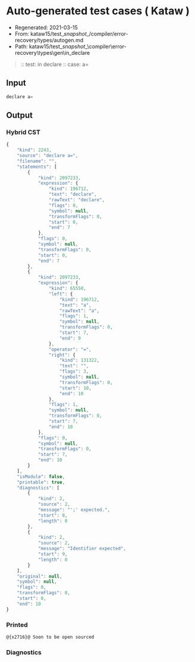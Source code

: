 # Auto-generated test cases ( Kataw )
- Regenerated: 2021-03-15
- From: kataw15/test\__snapshot__/compiler/error-recovery/types/autogen.md
- Path: kataw15/test\__snapshot__\compiler\error-recovery\types\gen\in_declare
> :: test: in declare
> :: case: a=
## Input

`````js
declare a=
`````

## Output

### Hybrid CST

```javascript
{
    "kind": 2243,
    "source": "declare a=",
    "filename": "",
    "statements": [
        {
            "kind": 2097233,
            "expression": {
                "kind": 196712,
                "text": "declare",
                "rawText": "declare",
                "flags": 0,
                "symbol": null,
                "transformFlags": 0,
                "start": 0,
                "end": 7
            },
            "flags": 0,
            "symbol": null,
            "transformFlags": 0,
            "start": 0,
            "end": 7
        },
        {
            "kind": 2097233,
            "expression": {
                "kind": 65550,
                "left": {
                    "kind": 196712,
                    "text": "a",
                    "rawText": "a",
                    "flags": 1,
                    "symbol": null,
                    "transformFlags": 0,
                    "start": 7,
                    "end": 9
                },
                "operator": "=",
                "right": {
                    "kind": 131322,
                    "text": "",
                    "flags": 3,
                    "symbol": null,
                    "transformFlags": 0,
                    "start": 10,
                    "end": 10
                },
                "flags": 1,
                "symbol": null,
                "transformFlags": 0,
                "start": 7,
                "end": 10
            },
            "flags": 0,
            "symbol": null,
            "transformFlags": 0,
            "start": 7,
            "end": 10
        }
    ],
    "isModule": false,
    "printable": true,
    "diagnostics": [
        {
            "kind": 2,
            "source": 2,
            "message": "';' expected.",
            "start": 8,
            "length": 0
        },
        {
            "kind": 2,
            "source": 2,
            "message": "Identifier expected",
            "start": 9,
            "length": 0
        }
    ],
    "original": null,
    "symbol": null,
    "flags": 0,
    "transformFlags": 0,
    "start": 0,
    "end": 10
}
```

### Printed

```javascript
@{x2716}@ Soon to be open sourced
```

### Diagnostics

```javascript

```

